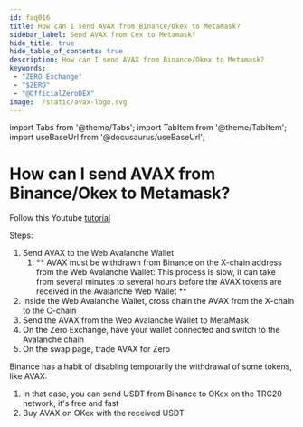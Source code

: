 ```yaml
---
id: faq016
title: How can I send AVAX from Binance/Okex to Metamask?
sidebar_label: Send AVAX from Cex to Metamask?
hide_title: true
hide_table_of_contents: true
description: How can I send AVAX from Binance/Okex to Metamask?
keywords:
 - "ZERO Exchange"
 - "$ZERO"
 - "@OfficialZeroDEX"
image:  /static/avax-logo.svg
---
```


import Tabs from '@theme/Tabs';
import TabItem from '@theme/TabItem';
import useBaseUrl from '@docusaurus/useBaseUrl';

# How can I send AVAX from Binance/Okex to Metamask?

Follow this Youtube [tutorial](https://www.youtube.com/watch?v=FNGqS-X4ruM)

Steps:

1. Send AVAX to the Web Avalanche Wallet
	1. ** AVAX must be withdrawn from Binance on the X-chain address from the Web Avalanche Wallet: This process is slow, it can take from several minutes to several hours before the AVAX tokens are received in the Avalanche Web Wallet **
1. Inside the Web Avalanche Wallet, cross chain the AVAX from the X-chain to the C-chain
1. Send the AVAX from the Web Avalanche Wallet to MetaMask
1. On the Zero Exchange, have your wallet connected and switch to the Avalanche chain
1. On the swap page, trade AVAX for Zero


Binance has a habit of disabling temporarily the withdrawal of some tokens, like AVAX:

1. In that case, you can send USDT from Binance to OKex on the TRC20 network, it's free and fast
1. Buy AVAX on OKex with the received USDT
